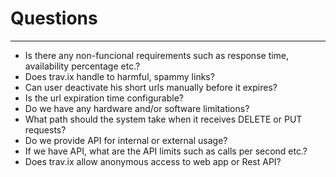 # Questions
---
- Is there any non-funcional requirements such as response time, availability percentage etc.?
- Does trav.ix handle to harmful, spammy links? 
- Can user deactivate his short urls manually before it expires?
- Is the url expiration time configurable?
- Do we have any hardware and/or software limitations?
- What path should the system take when it receives DELETE or PUT requests?
- Do we provide API for internal or external usage?
- If we have API, what are the API limits such as calls per second etc.?
- Does trav.ix allow anonymous access to web app or Rest API?